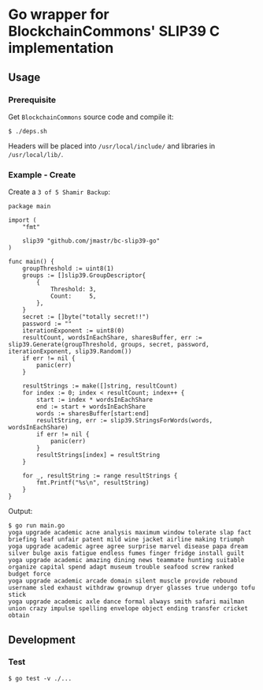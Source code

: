# Go wrapper for BlockchainCommons' SLIP39 C implementation

## Usage

### Prerequisite

Get `BlockchainCommons` source code and compile it:
```
$ ./deps.sh
```
Headers will be placed into `/usr/local/include/` and libraries in `/usr/local/lib/`.

### Example - Create

Create a `3 of 5 Shamir Backup`:
```
package main

import (
	"fmt"

	slip39 "github.com/jmastr/bc-slip39-go"
)

func main() {
	groupThreshold := uint8(1)
	groups := []slip39.GroupDescriptor{
		{
			Threshold: 3,
			Count:     5,
		},
	}
	secret := []byte("totally secret!!")
	password := ""
	iterationExponent := uint8(0)
	resultCount, wordsInEachShare, sharesBuffer, err := slip39.Generate(groupThreshold, groups, secret, password, iterationExponent, slip39.Random())
	if err != nil {
		panic(err)
	}

	resultStrings := make([]string, resultCount)
	for index := 0; index < resultCount; index++ {
		start := index * wordsInEachShare
		end := start + wordsInEachShare
		words := sharesBuffer[start:end]
		resultString, err := slip39.StringsForWords(words, wordsInEachShare)
		if err != nil {
			panic(err)
		}
		resultStrings[index] = resultString
	}

	for _, resultString := range resultStrings {
		fmt.Printf("%s\n", resultString)
	}
}
```
Output:
```
$ go run main.go
yoga upgrade academic acne analysis maximum window tolerate slap fact briefing leaf unfair patent mild wine jacket airline making triumph
yoga upgrade academic agree agree surprise marvel disease papa dream silver bulge axis fatigue endless fumes finger fridge install guilt
yoga upgrade academic amazing dining news teammate hunting suitable organize capital spend adapt museum trouble seafood screw ranked budget force
yoga upgrade academic arcade domain silent muscle provide rebound username sled exhaust withdraw grownup dryer glasses true undergo tofu stick
yoga upgrade academic axle dance formal always smith safari mailman union crazy impulse spelling envelope object ending transfer cricket obtain
```

## Development

### Test

```
$ go test -v ./...
```
